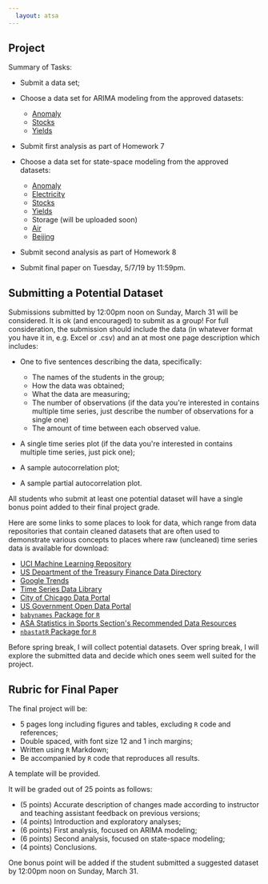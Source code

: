 ```yaml
---
  layout: atsa
---
```

  
  Project
-------


Summary of Tasks:
  
- Submit a data set;
- Choose a data set for ARIMA modeling from the approved datasets:
    - [Anomaly](https://github.com/maryclare/atsa/blob/master/content/data/Anomaly.RData)
    - [Stocks](https://github.com/maryclare/atsa/blob/master/content/data/Stocks.RData)
    - [Yields](https://github.com/maryclare/atsa/blob/master/content/data/Yields.RData)

- Submit first analysis as part of Homework 7
- Choose a data set for state-space modeling from the approved datasets:
    - [Anomaly](https://github.com/maryclare/atsa/blob/master/content/data/Anomaly.RData)
    - [Electricity](https://github.com/maryclare/atsa/blob/master/content/data/Electricity.RData)
    - [Stocks](https://github.com/maryclare/atsa/blob/master/content/data/Stocks.RData)
    - [Yields](https://github.com/maryclare/atsa/blob/master/content/data/Yields.RData)
    - Storage (will be uploaded soon)
    - [Air](https://github.com/maryclare/atsa/blob/master/content/data/Air.RData)
    - [Beijing](https://github.com/maryclare/atsa/blob/master/content/data/Beijing.RData)

- Submit second analysis as part of Homework 8
- Submit final paper on Tuesday, 5/7/19 by 11:59pm.

  
  
  
## Submitting a Potential Dataset

Submissions submitted by 12:00pm noon on Sunday, March 31 will be considered. It is ok (and encouraged) to submit as a group! For full consideration, the submission should include the data (in whatever format you have it in, e.g. Excel or .csv) and an at most one page description which includes:

- One to five sentences describing the data, specifically:
    - The names of the students in the group;
    - How the data was obtained;
    - What the data are measuring;
    - The number of observations (if the data you're interested in contains multiple time series, just describe the number of observations for a single one)
    - The amount of time between each observed value.
    
- A single time series plot (if the data you're interested in contains multiple time series, just pick one);
- A sample autocorrelation plot;
- A sample partial autocorrelation plot.

All students who submit at least one potential dataset will have a single bonus point added to their final project grade.

Here are some links to some places to look for data, which range from data repositories that contain cleaned datasets that are often used to demonstrate various concepts to places where raw (uncleaned) time series data is available for download:
  
- [UCI Machine Learning Repository](https://archive.ics.uci.edu/ml/datasets.html?format=&task=&att=&area=&numAtt=&numIns=&type=ts&sort=nameUp&view=table)
- [US Department of the Treasury Finance Data Directory](https://www.treasury.gov/resource-center/financial-education/Pages/fdd.aspx)
- [Google Trends](https://trends.google.com/trends/?ctab=0&date=all&geo=all&q=google&sort=0)
- [Time Series Data Library](https://pkg.yangzhuoranyang.com/tsdl/)
- [City of Chicago Data Portal](https://data.cityofchicago.org)
- [US Government Open Data Portal](https://www.data.gov)
- [`babynames` Package for `R`](https://cran.r-project.org/web/packages/babynames/babynames.pdf)
- [ASA Statistics in Sports Section's Recommended Data Resources](https://community.amstat.org/sis/sportsdataresources)
- [`nbastatR` Package for `R`](http://asbcllc.com/nbastatR/)

Before spring break, I will collect potential datasets. Over spring break, I will explore the submitted data and decide which ones seem well suited for the project. 
   
  
## Rubric for Final Paper
  
The final project will be:
- 5 pages long including figures and tables, excluding `R` code and references;
- Double spaced, with font size 12 and 1 inch margins;
- Written using `R` Markdown;
- Be accompanied by `R` code that reproduces all results.
  
A template will be provided.
  
It will be graded out of 25 points as follows:
- (5 points) Accurate description of changes made according to instructor and teaching assistant feedback on previous versions;
- (4 points) Introduction and exploratory analyses;
- (6 points) First analysis, focused on ARIMA modeling;
- (6 points) Second analysis, focused on state-space modeling;
- (4 points) Conclusions.

One bonus point will be added if the student submitted a suggested dataset by 12:00pm noon on Sunday, March 31.
  